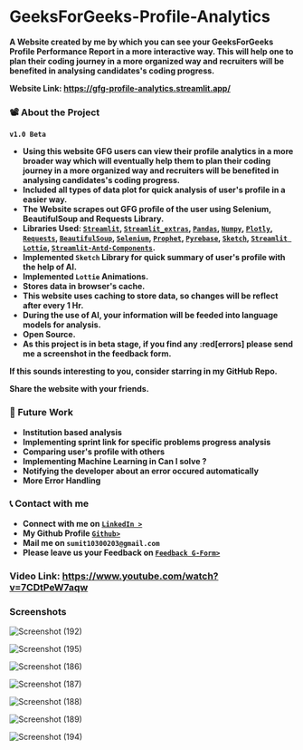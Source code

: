 # GeeksForGeeks-Profile-Analytics
**A Website created by me by which you can see your GeeksForGeeks Profile Performance Report in a more interactive way. This will help one to plan their coding journey in a more organized way and recruiters will be benefited in analysing candidates's coding progress.**

**Website Link: https://gfg-profile-analytics.streamlit.app/**

### :film_projector: About the Project
**`v1.0 Beta`**
* **Using this website GFG users can view their profile analytics in a more broader way which will eventually help them to plan their coding journey in a more organized way and recruiters will be benefited in analysing candidates's coding progress.**
* **Included all types of data plot for quick analysis of user's profile in a easier way.**
* **The Website scrapes out GFG profile of the user using Selenium, BeautifulSoup and Requests Library.**
* **Libraries Used: [`Streamlit`](https://streamlit.io/), [`Streamlit_extras`](https://extras.streamlit.app/), [`Pandas`](https://pandas.pydata.org/), [`Numpy`](https://numpy.org/), [`Plotly`](https://plotly.com/), [`Requests`](https://requests.readthedocs.io/en/latest/), [`BeautifulSoup`](https://www.crummy.com/software/BeautifulSoup/), [`Selenium`](https://www.selenium.dev/), [`Prophet`](https://facebook.github.io/prophet/), [`Pyrebase`](https://github.com/thisbejim/Pyrebase), [`Sketch`](https://github.com/approximatelabs/sketch), [`Streamlit Lottie`](https://github.com/andfanilo/streamlit-lottie/tree/main), [`Streamlit-Antd-Components`](https://github.com/nicedouble/StreamlitAntdComponents).**
* **Implemented `Sketch` Library for quick summary of user's profile with the help of AI.**
* **Implemented `Lottie` Animations.**
* **Stores data in browser's cache.**
* **This website uses caching to store data, so changes will be reflect after every 1 Hr.**
* **During the use of AI, your information will be feeded into language models for analysis.**
* **Open Source.**
* **As this project is in beta stage, if you find any :red[errors] please send me a screenshot in the feedback form.**

**If this sounds interesting to you, consider starring in my GitHub Repo.**

**Share the website with your friends.**

### 🔮 Future Work

* **Institution based analysis**
* **Implementing sprint link for specific problems progress analysis**                        
* **Comparing user's profile with others**                        
* **Implementing Machine Learning in Can I solve ?**                        
* **Notifying the developer about an error occured automatically**                        
* **More Error Handling**

### 📞 Contact with me

* **Connect with me on [`LinkedIn >`](https://bit.ly/3DyD6cP)** 
* **My Github Profile [`Github>`](https://github.com/sumit10300203)**           
* **Mail me on `sumit10300203@gmail.com`** 
* **Please leave us your Feedback on [`Feedback G-Form>`](https://forms.gle/vzVN6h7FtwCn45hw6)**

### **Video Link**: https://www.youtube.com/watch?v=7CDtPeW7aqw

### **Screenshots**

![Screenshot (192)](https://github.com/sumit10300203/GeeksForGeeks-Profile-Analytics/assets/66067910/736f030b-0892-4e4c-8857-a4048ba6abd3)

![Screenshot (195)](https://github.com/sumit10300203/GeeksForGeeks-Profile-Analytics/assets/66067910/52c5568c-44b7-4d43-9b23-b0feb2fc8282)

![Screenshot (186)](https://github.com/sumit10300203/GeeksForGeeks-Profile-Analytics/assets/66067910/abdab90f-0d70-4b00-a495-92946482f8c5)

![Screenshot (187)](https://github.com/sumit10300203/GeeksForGeeks-Profile-Analytics/assets/66067910/8af0a44b-d56d-49e5-aa2a-d88feb7f0987)

![Screenshot (188)](https://github.com/sumit10300203/GeeksForGeeks-Profile-Analytics/assets/66067910/e5dd745f-6184-4178-bc65-7541087dde11)

![Screenshot (189)](https://github.com/sumit10300203/GeeksForGeeks-Profile-Analytics/assets/66067910/3cd2bf52-b75a-4886-b2ef-a6b2f68bbd44)

![Screenshot (194)](https://github.com/sumit10300203/GeeksForGeeks-Profile-Analytics/assets/66067910/5ceb48bb-1cc3-4a8d-9896-69eac06527a3)
